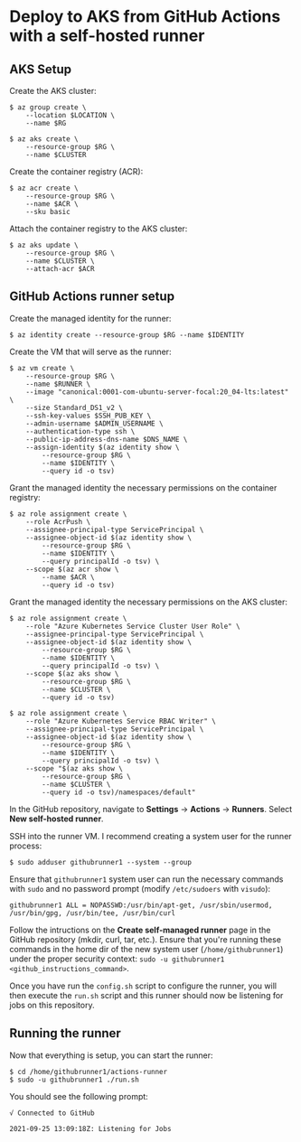 # Deploy to AKS from GitHub Actions with a self-hosted runner

## AKS Setup

Create the AKS cluster:

```
$ az group create \
    --location $LOCATION \
    --name $RG

$ az aks create \
    --resource-group $RG \
    --name $CLUSTER
```

Create the container registry (ACR):

```
$ az acr create \
    --resource-group $RG \
    --name $ACR \
    --sku basic
```

Attach the container registry to the AKS cluster:

```
$ az aks update \
    --resource-group $RG \
    --name $CLUSTER \
    --attach-acr $ACR
```

## GitHub Actions runner setup

Create the managed identity for the runner:

```
$ az identity create --resource-group $RG --name $IDENTITY
```

Create the VM that will serve as the runner:

```
$ az vm create \
    --resource-group $RG \
    --name $RUNNER \
    --image "canonical:0001-com-ubuntu-server-focal:20_04-lts:latest" \
    --size Standard_DS1_v2 \
    --ssh-key-values $SSH_PUB_KEY \
    --admin-username $ADMIN_USERNAME \
    --authentication-type ssh \
    --public-ip-address-dns-name $DNS_NAME \
    --assign-identity $(az identity show \
        --resource-group $RG \
        --name $IDENTITY \
        --query id -o tsv)
```

Grant the managed identity the necessary permissions on the container registry:

```
$ az role assignment create \
    --role AcrPush \
    --assignee-principal-type ServicePrincipal \
    --assignee-object-id $(az identity show \
        --resource-group $RG \
        --name $IDENTITY \
        --query principalId -o tsv) \
    --scope $(az acr show \
        --name $ACR \
        --query id -o tsv)
```

Grant the managed identity the necessary permissions on the AKS cluster:

```
$ az role assignment create \
    --role "Azure Kubernetes Service Cluster User Role" \
    --assignee-principal-type ServicePrincipal \
    --assignee-object-id $(az identity show \
        --resource-group $RG \
        --name $IDENTITY \
        --query principalId -o tsv) \
    --scope $(az aks show \
        --resource-group $RG \
        --name $CLUSTER \
        --query id -o tsv)

$ az role assignment create \
    --role "Azure Kubernetes Service RBAC Writer" \
    --assignee-principal-type ServicePrincipal \
    --assignee-object-id $(az identity show \
        --resource-group $RG \
        --name $IDENTITY \
        --query principalId -o tsv) \
    --scope "$(az aks show \
        --resource-group $RG \
        --name $CLUSTER \
        --query id -o tsv)/namespaces/default"
```

In the GitHub repository, navigate to **Settings** -> **Actions** -> **Runners**. Select **New self-hosted runner**.

SSH into the runner VM. I recommend creating a system user for the runner process:

```
$ sudo adduser githubrunner1 --system --group
```

Ensure that `githubrunner1` system user can run the necessary commands with `sudo` and no password prompt (modify `/etc/sudoers` with `visudo`):

```
githubrunner1 ALL = NOPASSWD:/usr/bin/apt-get, /usr/sbin/usermod, /usr/bin/gpg, /usr/bin/tee, /usr/bin/curl
```

Follow the intructions on the **Create self-managed runner** page in the GitHub repository (mkdir, curl, tar, etc.). Ensure that you're running these commands in the home dir of the new system user (`/home/githubrunner1`) under the proper security context: `sudo -u githubrunner1 <github_instructions_command>`.

Once you have run the `config.sh` script to configure the runner, you will then execute the `run.sh` script and this runner should now be listening for jobs on this repository.

## Running the runner

Now that everything is setup, you can start the runner:

```
$ cd /home/githubrunner1/actions-runner
$ sudo -u githubrunner1 ./run.sh
```

You should see the following prompt:

```
√ Connected to GitHub

2021-09-25 13:09:18Z: Listening for Jobs
```
